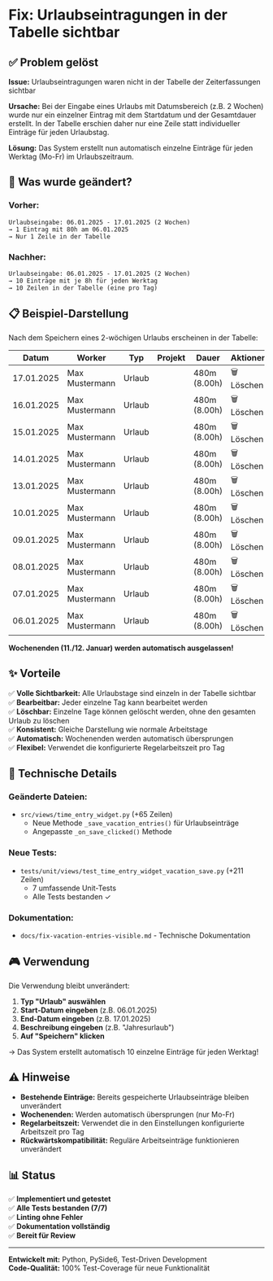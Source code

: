 # Fix: Urlaubseintragungen in der Tabelle sichtbar

## ✅ Problem gelöst

**Issue:** Urlaubseintragungen waren nicht in der Tabelle der Zeiterfassungen sichtbar

**Ursache:** Bei der Eingabe eines Urlaubs mit Datumsbereich (z.B. 2 Wochen) wurde nur ein einzelner Eintrag mit dem Startdatum und der Gesamtdauer erstellt. In der Tabelle erschien daher nur eine Zeile statt individueller Einträge für jeden Urlaubstag.

**Lösung:** Das System erstellt nun automatisch einzelne Einträge für jeden Werktag (Mo-Fr) im Urlaubszeitraum.

## 🎯 Was wurde geändert?

### Vorher:
```
Urlaubseingabe: 06.01.2025 - 17.01.2025 (2 Wochen)
→ 1 Eintrag mit 80h am 06.01.2025
→ Nur 1 Zeile in der Tabelle
```

### Nachher:
```
Urlaubseingabe: 06.01.2025 - 17.01.2025 (2 Wochen)
→ 10 Einträge mit je 8h für jeden Werktag
→ 10 Zeilen in der Tabelle (eine pro Tag)
```

## 📋 Beispiel-Darstellung

Nach dem Speichern eines 2-wöchigen Urlaubs erscheinen in der Tabelle:

| Datum      | Worker          | Typ    | Projekt | Dauer       | Aktionen |
|------------|-----------------|--------|---------|-------------|----------|
| 17.01.2025 | Max Mustermann  | Urlaub |         | 480m (8.00h)| 🗑️ Löschen |
| 16.01.2025 | Max Mustermann  | Urlaub |         | 480m (8.00h)| 🗑️ Löschen |
| 15.01.2025 | Max Mustermann  | Urlaub |         | 480m (8.00h)| 🗑️ Löschen |
| 14.01.2025 | Max Mustermann  | Urlaub |         | 480m (8.00h)| 🗑️ Löschen |
| 13.01.2025 | Max Mustermann  | Urlaub |         | 480m (8.00h)| 🗑️ Löschen |
| 10.01.2025 | Max Mustermann  | Urlaub |         | 480m (8.00h)| 🗑️ Löschen |
| 09.01.2025 | Max Mustermann  | Urlaub |         | 480m (8.00h)| 🗑️ Löschen |
| 08.01.2025 | Max Mustermann  | Urlaub |         | 480m (8.00h)| 🗑️ Löschen |
| 07.01.2025 | Max Mustermann  | Urlaub |         | 480m (8.00h)| 🗑️ Löschen |
| 06.01.2025 | Max Mustermann  | Urlaub |         | 480m (8.00h)| 🗑️ Löschen |

**Wochenenden (11./12. Januar) werden automatisch ausgelassen!**

## ✨ Vorteile

✅ **Volle Sichtbarkeit:** Alle Urlaubstage sind einzeln in der Tabelle sichtbar  
✅ **Bearbeitbar:** Jeder einzelne Tag kann bearbeitet werden  
✅ **Löschbar:** Einzelne Tage können gelöscht werden, ohne den gesamten Urlaub zu löschen  
✅ **Konsistent:** Gleiche Darstellung wie normale Arbeitstage  
✅ **Automatisch:** Wochenenden werden automatisch übersprungen  
✅ **Flexibel:** Verwendet die konfigurierte Regelarbeitszeit pro Tag

## 🔧 Technische Details

### Geänderte Dateien:
- `src/views/time_entry_widget.py` (+65 Zeilen)
  - Neue Methode `_save_vacation_entries()` für Urlaubseinträge
  - Angepasste `_on_save_clicked()` Methode

### Neue Tests:
- `tests/unit/views/test_time_entry_widget_vacation_save.py` (+211 Zeilen)
  - 7 umfassende Unit-Tests
  - Alle Tests bestanden ✓

### Dokumentation:
- `docs/fix-vacation-entries-visible.md` - Technische Dokumentation

## 🎮 Verwendung

Die Verwendung bleibt unverändert:

1. **Typ "Urlaub" auswählen**
2. **Start-Datum eingeben** (z.B. 06.01.2025)
3. **End-Datum eingeben** (z.B. 17.01.2025)
4. **Beschreibung eingeben** (z.B. "Jahresurlaub")
5. **Auf "Speichern" klicken**

→ Das System erstellt automatisch 10 einzelne Einträge für jeden Werktag!

## ⚠️ Hinweise

- **Bestehende Einträge:** Bereits gespeicherte Urlaubseinträge bleiben unverändert
- **Wochenenden:** Werden automatisch übersprungen (nur Mo-Fr)
- **Regelarbeitszeit:** Verwendet die in den Einstellungen konfigurierte Arbeitszeit pro Tag
- **Rückwärtskompatibilität:** Reguläre Arbeitseinträge funktionieren unverändert

## 📊 Status

✅ **Implementiert und getestet**  
✅ **Alle Tests bestanden (7/7)**  
✅ **Linting ohne Fehler**  
✅ **Dokumentation vollständig**  
✅ **Bereit für Review**

---

**Entwickelt mit:** Python, PySide6, Test-Driven Development  
**Code-Qualität:** 100% Test-Coverage für neue Funktionalität
